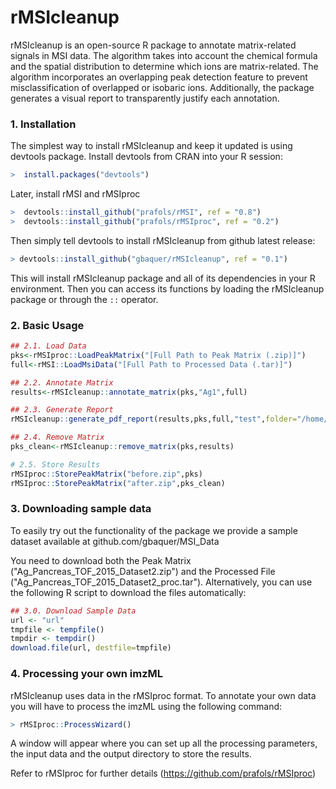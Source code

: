 # rMSIcleanup

rMSIcleanup is an open-source R package to annotate matrix-related signals in MSI data. The algorithm takes into account the chemical formula and the spatial distribution to determine which ions are matrix-related. The algorithm incorporates an overlapping peak detection feature to prevent misclassification of overlapped or isobaric ions. Additionally, the package generates a visual report to transparently justify each annotation.


### 1. Installation

The simplest way to install rMSIcleanup and keep it updated is using devtools package. Install devtools from CRAN into your R session:
```R
>  install.packages("devtools")
```
Later, install rMSI and rMSIproc
```R
>  devtools::install_github("prafols/rMSI", ref = "0.8")
>  devtools::install_github("prafols/rMSIproc", ref = "0.2")
```
Then simply tell devtools to install rMSIcleanup from github latest release:
```R
> devtools::install_github("gbaquer/rMSIcleanup", ref = "0.1")
```
This will install rMSIcleanup package and all of its dependencies in your R environment. Then you can access its functions by loading the rMSIcleanup package or through the `::` operator.

### 2. Basic Usage
```R
## 2.1. Load Data
pks<-rMSIproc::LoadPeakMatrix("[Full Path to Peak Matrix (.zip)]")
full<-rMSI::LoadMsiData("[Full Path to Processed Data (.tar)]")

## 2.2. Annotate Matrix
results<-rMSIcleanup::annotate_matrix(pks,"Ag1",full)

## 2.3. Generate Report
rMSIcleanup::generate_pdf_report(results,pks,full,"test",folder="/home/gbaquer/")

## 2.4. Remove Matrix
pks_clean<-rMSIcleanup::remove_matrix(pks,results)

# 2.5. Store Results
rMSIproc::StorePeakMatrix("before.zip",pks)
rMSIproc::StorePeakMatrix("after.zip",pks_clean)
```
### 3. Downloading sample data
To easily try out the functionality of the package we provide a sample dataset available at github.com/gbaquer/MSI_Data 

You need to download both the Peak Matrix ("Ag_Pancreas_TOF_2015_Dataset2.zip") and the Processed File ("Ag_Pancreas_TOF_2015_Dataset2_proc.tar"). Alternatively, you can use the following R script to download the files automatically: 

```R
## 3.0. Download Sample Data
url <- "url"
tmpfile <- tempfile()
tmpdir <- tempdir()
download.file(url, destfile=tmpfile)
```

### 4. Processing your own imzML
rMSIcleanup uses data in the rMSIproc format. To annotate your own data you will have to process the imzML using the following command:

```R
> rMSIproc::ProcessWizard()
```
A window will appear where you can set up all the processing parameters, the input data and the output directory to store the results.

Refer to rMSIproc for further details (https://github.com/prafols/rMSIproc)
